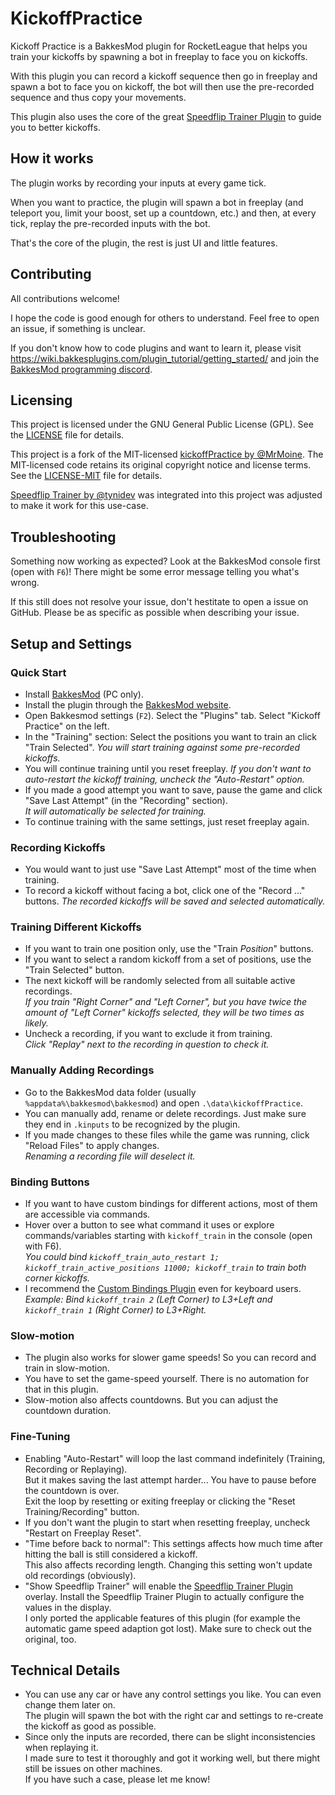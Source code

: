 # KickoffPractice

Kickoff Practice is a BakkesMod plugin for RocketLeague that helps you train your kickoffs by spawning a bot in freeplay to face you on kickoffs.

With this plugin you can record a kickoff sequence then go in freeplay and spawn a bot to face you on kickoff, the bot will then use the pre-recorded sequence and thus copy your movements.

This plugin also uses the core of the great [Speedflip Trainer Plugin](https://bakkesplugins.com/plugins/view/286) to guide you to better kickoffs.


## How it works

The plugin works by recording your inputs at every game tick.

When you want to practice, the plugin will spawn a bot in freeplay (and teleport you, limit your boost, set up a countdown, etc.) and then, at every tick, replay the pre-recorded inputs with the bot.

That's the core of the plugin, the rest is just UI and little features.


## Contributing

All contributions welcome!

I hope the code is good enough for others to understand. Feel free to open an issue, if something is unclear.

If you don't know how to code plugins and want to learn it, please visit https://wiki.bakkesplugins.com/plugin_tutorial/getting_started/ 
and join the [BakkesMod programming discord](https://discord.gg/s97RgrgkxE).


## Licensing

This project is licensed under the GNU General Public License (GPL). See the [LICENSE](./LICENSE) file for details.

This project is a fork of the MIT-licensed [kickoffPractice by @MrMoine](https://github.com/MrMoine/kickoffPractice). The MIT-licensed code retains its original copyright notice and license terms. See the [LICENSE-MIT](LICENSE-MIT) file for details.


[Speedflip Trainer by @tynidev](https://github.com/tynidev/SpeedFlipTrainer) was integrated into this project was adjusted to make it work for this use-case.


## Troubleshooting

Something now working as expected? Look at the BakkesMod console first (open with `F6`)!
There might be some error message telling you what's wrong.

If this still does not resolve your issue, don't hestitate to open a issue on GitHub.
Please be as specific as possible when describing your issue.


## Setup and Settings

### Quick Start

- Install [BakkesMod](https://bakkesplugins.com/) (PC only).
- Install the plugin through the [BakkesMod website](https://bakkesplugins.com/plugin-search/1/kickoff).
- Open Bakkesmod settings (`F2`). Select the "Plugins" tab. Select "Kickoff Practice" on the left.
- In the "Training" section: Select the positions you want to train an click "Train Selected".
  _You will start training against some pre-recorded kickoffs._
- You will continue training until you reset freeplay.
  _If you don't want to auto-restart the kickoff training, uncheck the "Auto-Restart" option._
- If you made a good attempt you want to save, pause the game and click "Save Last Attempt" (in the "Recording" section).\
  _It will automatically be selected for training._
- To continue training with the same settings, just reset freeplay again.

### Recording Kickoffs

- You would want to just use "Save Last Attempt" most of the time when training.
- To record a kickoff without facing a bot, click one of the "Record ..." buttons.
  _The recorded kickoffs will be saved and selected automatically._

### Training Different Kickoffs

- If you want to train one position only, use the "Train _Position_" buttons.
- If you want to select a random kickoff from a set of positions, use the "Train Selected" button.
- The next kickoff will be randomly selected from all suitable active recordings.\
  _If you train "Right Corner" and "Left Corner", but you have twice the amount of "Left Corner" kickoffs selected, they will be two times as likely._
- Uncheck a recording, if you want to exclude it from training.\
  _Click "Replay" next to the recording in question to check it._

### Manually Adding Recordings

- Go to the BakkesMod data folder (usually `%appdata%\bakkesmod\bakkesmod`) and open `.\data\kickoffPractice`.
- You can manually add, rename or delete recordings. Just make sure they end in `.kinputs` to be recognized by the plugin.
- If you made changes to these files while the game was running, click "Reload Files" to apply changes.\
  _Renaming a recording file will deselect it._

### Binding Buttons

- If you want to have custom bindings for different actions, most of them are accessible via commands.
- Hover over a button to see what command it uses or explore commands/variables starting with `kickoff_train` in the console (open with F6).\
  _You could bind `kickoff_train_auto_restart 1; kickoff_train_active_positions 11000; kickoff_train` to train both corner kickoffs._
- I recommend the [Custom Bindings Plugin](https://bakkesplugins.com/plugins/view/228) even for keyboard users.\
  _Example: Bind `kickoff_train 2` (Left Corner) to L3+Left and `kickoff_train 1` (Right Corner) to L3+Right._

### Slow-motion

- The plugin also works for slower game speeds! So you can record and train in slow-motion.
- You have to set the game-speed yourself. There is no automation for that in this plugin.
- Slow-motion also affects countdowns. But you can adjust the countdown duration.

### Fine-Tuning

- Enabling "Auto-Restart" will loop the last command indefinitely (Training, Recording or Replaying).\
  But it makes saving the last attempt harder... You have to pause before the countdown is over.\
  Exit the loop by resetting or exiting freeplay or clicking the "Reset Training/Recording" button.
- If you don't want the plugin to start when resetting freeplay, uncheck "Restart on Freeplay Reset".
- "Time before back to normal": This settings affects how much time after hitting the ball is still considered a kickoff.\
  This also affects recording length. Changing this setting won't update old recordings (obviously).
- "Show Speedflip Trainer" will enable the [Speedflip Trainer Plugin](https://bakkesplugins.com/plugins/view/286) overlay. Install the Speedflip Trainer Plugin to actually configure the values in the display.\
  I only ported the applicable features of this plugin (for example the automatic game speed adaption got lost). Make sure to check out the original, too.

## Technical Details

- You can use any car or have any control settings you like. You can even change them later on.\
  The plugin will spawn the bot with the right car and settings to re-create the kickoff as good as possible.
- Since only the inputs are recorded, there can be slight inconsistencies when replaying it.\
  I made sure to test it thoroughly and got it working well, but there might still be issues on other machines.\
  If you have such a case, please let me know!

